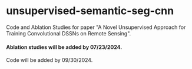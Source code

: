 # unsupervised-semantic-seg-cnn
Code and Ablation Studies for paper "A Novel Unsupervised Approach for Training Convolutional DSSNs on Remote Sensing".

#### Ablation studies will be added by 07/23/2024.

Code will be added by 09/30/2024.
